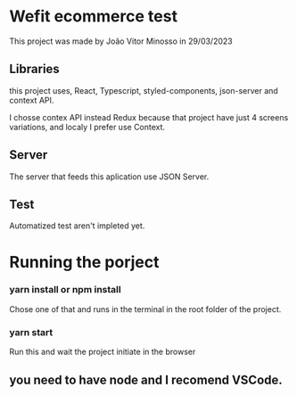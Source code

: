 # Wefit ecommerce test

This project was made by João Vitor Minosso in 29/03/2023

## Libraries

this project uses, React, Typescript, styled-components, json-server and context API.

I chosse contex API instead Redux because that project have just 4 screens variations, and localy I prefer use Context.

## Server

The server that feeds this aplication use JSON Server.

## Test

Automatized test aren't impleted yet.

# Running the porject

### yarn install or npm install

Chose one of that and runs in the terminal in the root folder of the project.

### yarn start

Run this and wait the project initiate in the browser

## you need to have node and I recomend VSCode.
